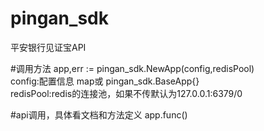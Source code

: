 # pingan_sdk
平安银行见证宝API

#调用方法
app,err := pingan_sdk.NewApp(config,redisPool)<br>
config:配置信息 map或 pingan_sdk.BaseApp{}<br>
redisPool:redis的连接池，如果不传默认为127.0.0.1:6379/0

#api调用，具体看文档和方法定义
app.func()
